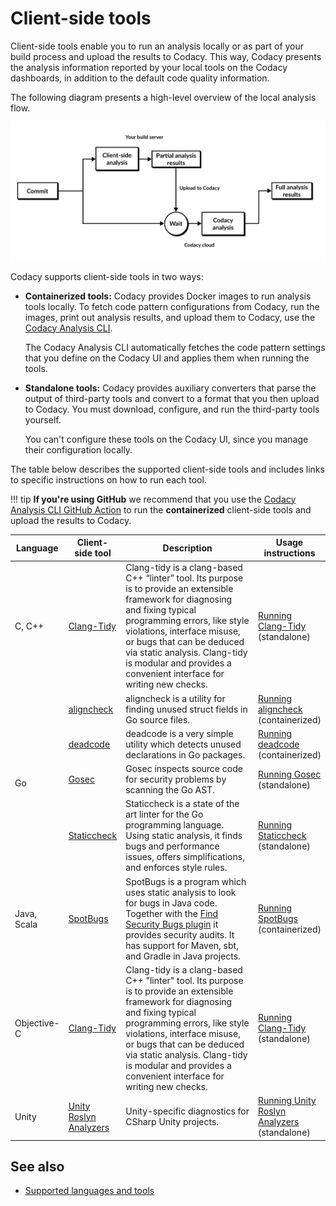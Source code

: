 # Client-side tools

Client-side tools enable you to run an analysis locally or as part of your build process and upload the results to Codacy. This way, Codacy presents the analysis information reported by your local tools on the Codacy dashboards, in addition to the default code quality information.

The following diagram presents a high-level overview of the local analysis flow.

![Client-side analysis flow](images/client-side-analysis-flow.png)

Codacy supports client-side tools in two ways:

-   **Containerized tools:** Codacy provides Docker images to run analysis tools locally. To fetch code pattern configurations from Codacy, run the images, print out analysis results, and upload them to Codacy, use the [Codacy Analysis CLI](https://github.com/codacy/codacy-analysis-cli).

    The Codacy Analysis CLI automatically fetches the code pattern settings that you define on the Codacy UI and applies them when running the tools.

-   **Standalone tools:** Codacy provides auxiliary converters that parse the output of third-party tools and convert to a format that you then upload to Codacy. You must download, configure, and run the third-party tools yourself.

    You can't configure these tools on the Codacy UI, since you manage their configuration locally.

The table below describes the supported client-side tools and includes links to specific instructions on how to run each tool.

!!! tip
    **If you're using GitHub** <span class="skip-vale">we</span> recommend that you use the [Codacy Analysis CLI GitHub Action](https://github.com/codacy/codacy-analysis-cli-action#integration-with-codacy-for-client-side-tools) to run the **containerized** client-side tools and upload the results to Codacy.

<!--NOTE
    When adding a new supported tool, make sure that you update the following pages:

    docs/getting-started/supported-languages-and-tools.md
    docs/repositories-configure/local-analysis/client-side-tools.md (if the tool runs client-side)
    docs/repositories/security-monitor.md (if the tool reports security issues)
    docs/repositories-configure/codacy-configuration-file.md (list of tool short names to use on the Codacy configuration file)
-->

<table>
<colgroup>
<col/>
<col/>
<col style="width: 45%" />
<col/>
</colgroup>
<thead>
    <tr>
        <th>Language</th>
        <th>Client-side tool</th>
        <th>Description</th>
        <th>Usage instructions</th>
    </tr>
</thead>
<tbody>
    <tr>
        <td>C, C++</td>
        <td><a href="https://clang.llvm.org/extra/clang-tidy/">Clang-Tidy</a></td>
        <td>Clang-tidy is a clang-based C++ “linter” tool. Its purpose is to provide an extensible framework for diagnosing and fixing typical programming errors, like style violations, interface misuse, or bugs that can be deduced via static analysis. Clang-tidy is modular and provides a convenient interface for writing new checks.</td>
        <td><a href="https://github.com/codacy/codacy-clang-tidy#usage">Running Clang-Tidy</a> (standalone)</td>
    </tr>
    <tr>
        <td rowspan="4">Go</td>
        <td><a href="https://gitlab.com/opennota/check">aligncheck</a></td>
        <td>aligncheck is a utility for finding unused struct fields in Go source files.</td>
        <td><a href="../running-aligncheck/">Running aligncheck</a> (containerized)</td>
    </tr>
    <tr>
        <td><a href="https://github.com/tsenart/deadcode">deadcode</a></td>
        <td>deadcode is a <span class="skip-vale">very simple</span> utility which detects unused declarations in Go packages.</td>
        <td><a href="../running-deadcode/">Running deadcode</a> (containerized)</td>
    </tr>
    <tr>
        <td><a href="https://github.com/securego/gosec">Gosec</a></td>
        <td>Gosec inspects source code for security problems by scanning the Go AST.</td>
        <td><a href="https://github.com/codacy/codacy-gosec#usage">Running Gosec</a> (standalone)</td>
    </tr>
    <tr>
        <td><a href="https://staticcheck.io/">Staticcheck</a></td>
        <td>Staticcheck is a state of the art linter for the Go programming language. Using static analysis, it finds bugs and performance issues, offers simplifications, and enforces style rules.</td>
        <td><a href="https://github.com/codacy/codacy-staticcheck#usage">Running Staticcheck</a> (standalone)</td>
    </tr>
    <tr>
        <td>Java, Scala</td>
        <td><a href="https://spotbugs.github.io/">SpotBugs</a></td>
        <td>SpotBugs is a program which uses static analysis to look for bugs in Java code. Together with the <a href="http://find-sec-bugs.github.io/">Find Security Bugs plugin</a> it provides security audits. It has support for Maven, sbt, and Gradle in Java projects.</td>
        <td><a href="../running-spotbugs/">Running SpotBugs</a> (containerized)</td>
    </tr>
    <tr>
        <td>Objective-C</td>
        <td><a href="https://clang.llvm.org/extra/clang-tidy/">Clang-Tidy</a></td>
        <td>Clang-tidy is a clang-based C++ "linter" tool. Its purpose is to provide an extensible framework for diagnosing and fixing typical programming errors, like style violations, interface misuse, or bugs that can be deduced via static analysis. Clang-tidy is modular and provides a convenient interface for writing new checks.</td>
        <td><a href="https://github.com/codacy/codacy-clang-tidy#usage">Running Clang-Tidy</a> (standalone)</td>
    </tr>
    <tr>
        <td>Unity</td>
        <td><a href="https://github.com/microsoft/Microsoft.Unity.Analyzers">Unity Roslyn Analyzers</a></td>
        <td>Unity-specific diagnostics for CSharp Unity projects.</td>
        <td><a href="https://github.com/codacy/codacy-roslyn#usage">Running Unity Roslyn Analyzers</a> (standalone)</td>
    </tr>
</table>

## See also

-   [Supported languages and tools](../../getting-started/supported-languages-and-tools.md)
